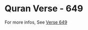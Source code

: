 # Quran Verse - 649 

For more infos, See [Verse 649](https://www.quranbookk.com/quran/search?q=649)
